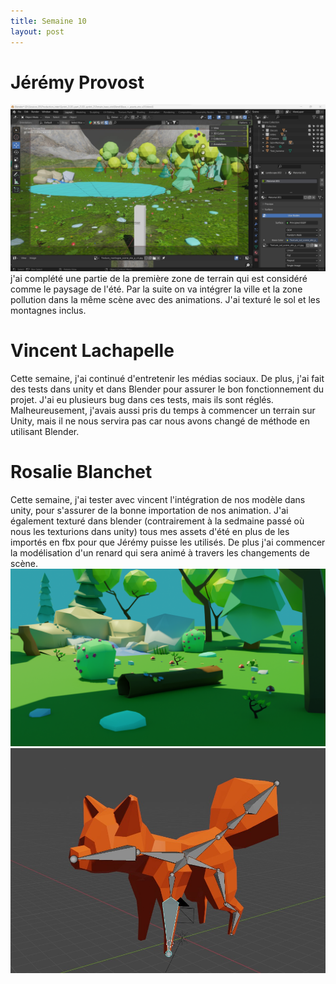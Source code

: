 ```yaml
---
title: Semaine 10
layout: post
---
```


# Jérémy Provost
![Image_terrain_base](../images/Scene_terrain_base.jpg)
j'ai complété une partie de la première zone de terrain qui est considéré comme le paysage de l'été. Par la suite on va intégrer la ville et la zone pollution dans la même scène avec des animations. J'ai texturé le sol et les montagnes inclus.

# Vincent Lachapelle
Cette semaine, j'ai continué d'entretenir les médias sociaux. De plus, j'ai fait des tests dans unity et dans Blender pour assurer le bon fonctionnement du projet. J'ai eu plusieurs bug dans ces tests, mais ils sont réglés. Malheureusement, j'avais aussi pris du temps à commencer un terrain sur Unity, mais il ne nous servira pas car nous avons changé de méthode en utilisant Blender.

# Rosalie Blanchet
Cette semaine, j'ai tester avec vincent l'intégration de nos modèle dans unity, pour s'assurer de la bonne importation de nos animation. J'ai également texturé dans blender (contrairement à la sedmaine passé où nous les texturions dans unity) tous mes assets d'été en plus de les importés en fbx pour que Jérémy puisse les utilisés. De plus j'ai commencer la modélisation d'un renard qui sera animé à travers les changements de scène. 
![Image_terrain_base](../images/S10_texture_ro.png)
![Image_renard](../images/lilFox_s10_ro.jpg)

